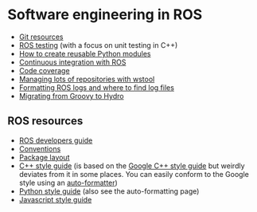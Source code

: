 # Software engineering in ROS

- [Git resources](https://github.com/hcrlab/wiki/blob/master/software_engineering/git.md)
- [ROS testing](https://github.com/hcrlab/wiki/blob/master/software_engineering/unit_testing.md) (with a focus on unit testing in C++)
- [How to create reusable Python modules](https://github.com/hcrlab/wiki/blob/master/software_engineering/python_modules.md)
- [Continuous integration with ROS](https://github.com/hcrlab/wiki/blob/master/software_engineering/continuous_integration.md)
- [Code coverage](code_coverage.md)
- [Managing lots of repositories with wstool](managing_workspace.md)
- [Formatting ROS logs and where to find log files](ros_logging.md)
- [Migrating from Groovy to Hydro](https://github.com/hcrlab/wiki/blob/master/software_engineering/hydro_migration.md)

## ROS resources
- [ROS developers guide](http://wiki.ros.org/DevelopersGuide)
- [Conventions](http://wiki.ros.org/ROS/Patterns)
- [Package layout](http://www.ros.org/reps/rep-0122.html)
- [C++ style guide](http://wiki.ros.org/CppStyleGuide) (is based on the [Google C++ style guide](http://google.github.io/styleguide/cppguide.html) but weirdly deviates from it in some places. You can easily conform to the Google style using an [auto-formatter](https://github.com/hcrlab/wiki/blob/master/development_environment_setup/auto_code_formatting.md))
- [Python style guide](http://wiki.ros.org/PyStyleGuide) (also see the auto-formatting page)
- [Javascript style guide](http://wiki.ros.org/JavaScriptStyleGuide)
